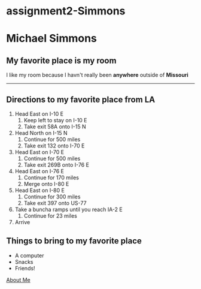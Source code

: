 # assignment2-Simmons

# Michael Simmons
## My favorite place is my room
I like my room because I havn't really been **anywhere** outside of **Missouri**

___

## Directions to my favorite place from LA
1. Head East on I-10 E
    1. Keep left to stay on I-10 E
    2. Take exit 58A onto I-15 N
2. Head North on I-15 N
    1. Continue for 500 miles
    2. Take exit 132 onto I-70 E
3. Head East on I-70 E
    1. Continue for 500 miles
    2. Take exit 269B onto I-76 E
4. Head East on I-76 E
    1. Continue for 170 miles
    2. Merge onto I-80 E
5. Head East on I-80 E
    1. Continue for 300 miles
    2. Take exit 397 onto US-77
4. Take a buncha ramps until you reach IA-2 E
    1. Continue for 23 miles
5. Arrive

## Things to bring to my favorite place
- A computer
- Snacks
- Friends!

[About Me](/AboutMe.md)
